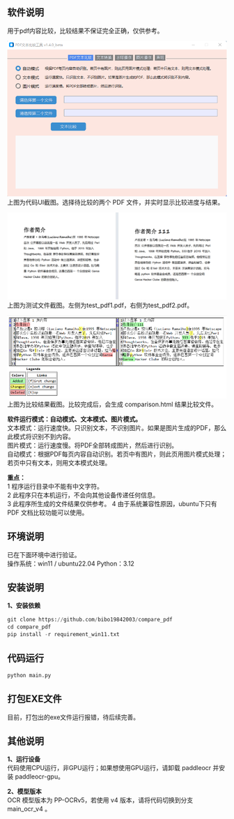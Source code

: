 ## 软件说明
用于pdf内容比较，比较结果不保证完全正确，仅供参考。

![主界面截图](resource/ui.png)  
上图为代码UI截图。选择待比较的两个 PDF 文件，并实时显示比较进度与结果。

![PDF示例文件截图](resource/screenshot_test_pdf_1_2.png)  
上图为测试文件截图。左侧为test_pdf1.pdf，右侧为test_pdf2.pdf。

![比较结果示例](resource/compare_result.png)  
上图为比较结果截图。比较完成后，会生成 comparison.html 结果比较文件。

**软件运行模式：自动模式、文本模式、图片模式。**  
文本模式：运行速度快。只识别文本，不识别图片。如果是图片生成的PDF，那么此模式将识别不到内容。  
图片模式：运行速度慢。将PDF全部转成图片，然后进行识别。  
自动模式：根据PDF每页内容自动识别。若页中有图片，则此页用图片模式处理；若页中只有文本，则用文本模式处理。  

**重点：**  
1 程序运行目录中不能有中文字符。  
2 此程序只在本机运行，不会向其他设备传递任何信息。  
3 此程序所生成的文件结果仅供参考。
4 由于系统兼容性原因，ubuntu下只有 PDF 文档比较功能可以使用。

## 环境说明
已在下面环境中进行验证。  
操作系统：win11 / ubuntu22.04
Python：3.12

## 安装说明
**1、安装依赖**  
```py
git clone https://github.com/bibo19842003/compare_pdf
cd compare_pdf
pip install -r requirement_win11.txt
```


## 代码运行
```py
python main.py
```

## 打包EXE文件
目前，打包出的exe文件运行报错，待后续完善。

## 其他说明
**1、运行设备**  
代码使用CPU运行，非GPU运行；如果想使用GPU运行，请卸载 paddleocr 并安装 paddleocr-gpu。

**2、模型版本**  
OCR 模型版本为 PP-OCRv5，若使用 v4 版本，请将代码切换到分支 main_ocr_v4 。